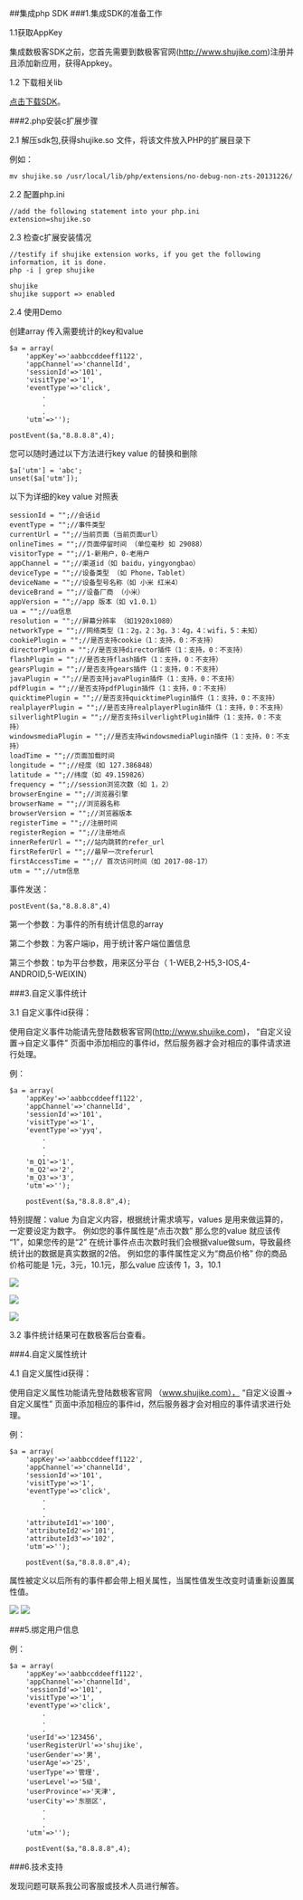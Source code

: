 ##集成php SDK 
###1.集成SDK的准备工作

1.1获取AppKey

集成数极客SDK之前，您首先需要到数极客官网(<http://www.shujike.com>)注册并且添加新应用，获得Appkey。

1.2 下载相关lib

[点击下载SDK](http://www.shujike.com/download/SjkAgent-php-SDK.zip)。

###2.php安装c扩展步骤

2.1 解压sdk包,获得shujike.so 文件，将该文件放入PHP的扩展目录下

例如：
    
    mv shujike.so /usr/local/lib/php/extensions/no-debug-non-zts-20131226/

2.2 配置php.ini

    //add the following statement into your php.ini
    extension=shujike.so

2.3 检查c扩展安装情况

    //testify if shujike extension works, if you get the following information, it is done.
    php -i | grep shujike
    
    shujike
    shujike support => enabled




2.4 使用Demo

创建array 传入需要统计的key和value

    $a = array(
        'appKey'=>'aabbccddeeff1122',
        'appChannel'=>'channelId',
        'sessionId'=>'101',
        'visitType'=>'1',
        'eventType'=>'click',
            .
            .
            .
        'utm'=>'');
        
    postEvent($a,"8.8.8.8",4);

您可以随时通过以下方法进行key value 的替换和删除

    $a['utm'] = 'abc'; 
    unset($a['utm']);


以下为详细的key value 对照表
            
    sessionId = "";//会话id
    eventType = "";//事件类型
    currentUrl = "";//当前页面（当前页面url）
    onlineTimes = "";//页面停留时间 （单位毫秒 如 29088）
    visitorType = "";//1-新用户，0-老用户
    appChannel = "";//渠道id（如 baidu，yingyongbao）
    deviceType = "";//设备类型 （如 Phone，Tablet）
    deviceName = "";//设备型号名称（如 小米 红米4）
    deviceBrand = "";//设备厂商 （小米）
    appVersion = "";//app 版本（如 v1.0.1）
    ua = "";//ua信息
    resolution = "";//屏幕分辨率 （如1920x1080）
    networkType = "";//网络类型（1：2g，2：3g，3：4g，4：wifi，5：未知）
    cookiePlugin = "";//是否支持cookie（1：支持，0：不支持）
    directorPlugin = "";//是否支持director插件（1：支持，0：不支持）
    flashPlugin = "";//是否支持flash插件（1：支持，0：不支持）
    gearsPlugin = "";//是否支持gears插件（1：支持，0：不支持）
    javaPlugin = "";//是否支持javaPlugin插件（1：支持，0：不支持）
    pdfPlugin = "";//是否支持pdfPlugin插件（1：支持，0：不支持）
    quicktimePlugin = "";//是否支持quicktimePlugin插件（1：支持，0：不支持）
    realplayerPlugin = "";//是否支持realplayerPlugin插件（1：支持，0：不支持）
    silverlightPlugin = "";//是否支持silverlightPlugin插件（1：支持，0：不支持）
    windowsmediaPlugin = "";//是否支持windowsmediaPlugin插件（1：支持，0：不支持）
    loadTime = "";//页面加载时间
    longitude = "";//经度（如 127.386848）
    latitude = "";//纬度（如 49.159826）
    frequency = "";//session浏览次数（如 1，2）
    browserEngine = "";//浏览器引擎
    browserName = "";//浏览器名称
    browserVersion = "";//浏览器版本
    registerTime = "";//注册时间
    registerRegion = "";//注册地点
    innerReferUrl = "";//站内跳转的refer_url
    firstReferUrl = "";//最早一次referurl
    firstAccessTime = "";//	首次访问时间（如 2017-08-17）
    utm = "";//utm信息




事件发送：

    postEvent($a,"8.8.8.8",4)

第一个参数：为事件的所有统计信息的array

第二个参数：为客户端ip，用于统计客户端位置信息

第三个参数：tp为平台参数，用来区分平台（ 1-WEB,2-H5,3-IOS,4-ANDROID,5-WEIXIN）



###3.自定义事件统计

3.1 自定义事件id获得：

使用自定义事件功能请先登陆数极客官网(<http://www.shujike.com>)， “自定义设置->自定义事件” 页面中添加相应的事件id，然后服务器才会对相应的事件请求进行处理。

例：

    $a = array(
        'appKey'=>'aabbccddeeff1122',
        'appChannel'=>'channelId',
        'sessionId'=>'101',
        'visitType'=>'1',
        'eventType'=>'yyq',
            .
            .
            .
        'm_Q1'=>'1',
        'm_Q2'=>'2',
        'm_Q3'=>'3',
        'utm'=>'');
        
        postEvent($a,"8.8.8.8",4);


特别提醒：value 为自定义内容，根据统计需求填写，values 是用来做运算的，一定要设定为数字。
例如您的事件属性是“点击次数” 那么您的value 就应该传 “1”，如果您传的是“2” 在统计事件点击次数时我们会根据value做sum，导致最终统计出的数据是真实数据的2倍。
例如您的事件属性定义为“商品价格”  你的商品价格可能是 1元，3元，10.1元，那么value 应该传 1，3，10.1

![](http://www.shujike.com/docsimg/android_guide_event1.png)

![](http://www.shujike.com/docsimg/android_guide_event3.png)

![](http://www.shujike.com/docsimg/android_guide_event2.png)

3.2 事件统计结果可在数极客后台查看。

###4.自定义属性统计

4.1 自定义属性id获得：

使用自定义属性功能请先登陆数极客官网 （www.shujike.com）， “自定义设置->自定义属性” 页面中添加相应的事件id，然后服务器才会对相应的事件请求进行处理。

例：

    $a = array(
        'appKey'=>'aabbccddeeff1122',
        'appChannel'=>'channelId',
        'sessionId'=>'101',
        'visitType'=>'1',
        'eventType'=>'click',
            .
            .
            .
        'attributeId1'=>'100',
        'attributeId2'=>'101',
        'attributeId3'=>'102',
        'utm'=>'');

        postEvent($a,"8.8.8.8",4);
        

属性被定义以后所有的事件都会带上相关属性，当属性值发生改变时请重新设置属性值。

![](http://www.shujike.com/docsimg/android_guide_arg.png)
![](http://www.shujike.com/docsimg/android_guide_attribute.png)


###5.绑定用户信息

例：

    $a = array(
        'appKey'=>'aabbccddeeff1122',
        'appChannel'=>'channelId',
        'sessionId'=>'101',
        'visitType'=>'1',
        'eventType'=>'click',
            .
            .
            .
        'userId'=>'123456',
        'userRegisterUrl'=>'shujike',
        'userGender'=>'男',
        'userAge'=>'25',
        'userType'=>'管理',
        'userLevel'=>'5级',
        'userProvince'=>'天津',
        'userCity'=>'东丽区',
            .
            .
            .
        'utm'=>'');
        
        postEvent($a,"8.8.8.8",4);

    

###6.技术支持  

发现问题可联系我公司客服或技术人员进行解答。



